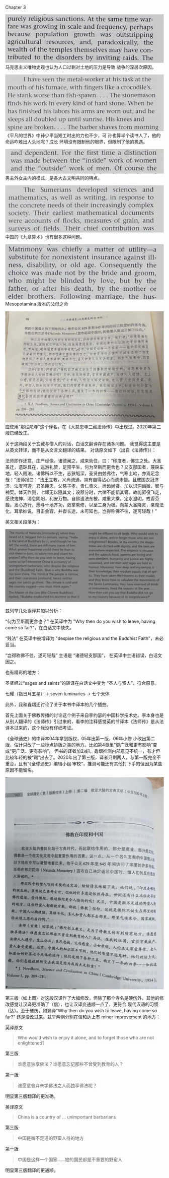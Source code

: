 Chapter 3

![](Feishu20221021-094522.jpeg)
马克思主义唯物史观也认为人口过剩对土地的压力是导致
战争的深层次原因。

![](screenshot-20221021-101612.png)
《平凡的世界》中孙少平当短工时出的力也不少，可
孙也算半个读书人了，他的命运咋难出人头地呢？成长
环境没有限制他的眼界，但限制了他的机遇。

![](screenshot-20221021-153159.png)
男主外女主内的模式，是各大古文明共同的特点。

![](screenshot-20221021-183757.png)
中国的《九章算术》也有很多这种问题。

![](screenshot-20221021-184814.png)
Mesopotamina 版本的父母之命

![](Image_20221023223809.jpg)
应使用“那烂陀寺”这个译名，在《大慈恩寺三藏法师传》中出现过。2020年第三版已经改正。

关于这两段关于玄藏与僧人的对话，白话文翻译存在诸多问题。
我觉得这主要是从英文转译，而不是从文言文翻译的结果。
对话原文如下（出自《法师传》）：

法师即作还意，庄严经像。诸德闻之，咸来劝住，曰：“印度者，佛生之处。大圣虽迁，遗踪具在，巡游礼赞，足预平生，何为至斯而更舍也？又支那国者，蔑戾车地，轻人贱法，诸佛所以不生，志狭垢深，圣贤由兹弗往，气寒土崄，亦焉足念哉！”法师报曰：“法王立教，义尚流通，岂有自得沾心而遗未悟。且彼国衣冠济济，法度可遵，君圣臣忠，父慈子孝，贵仁贵义，尚齿尚贤。加以识洞幽微，智与神契。体天作则，七耀无以隐其文；设器分时，六律不能韬其管。故能驱役飞走，感致鬼神，消息阴阳，利安万物。自佛遗法东被，咸重大乘，定水澄明，戒香芬馥。发心造行，愿与十地齐功，敛掌熏修，以至三身为极。向蒙大圣降灵，亲麾法化，耳承妙说，目击金容，并辔长途，未可知也，岂得称佛不往，遂可轻哉！”

英文相关段落为：

![](screenshot-20221023-224300.png)


兹列举几处误译并加以分析：

“何为至斯而更舍也？” 在英译中为 "Why then do you wish to leave, having come so far?"，在白话文中缺失。

“贱法” 在英译中被增译为 "despise the religious and the Buddhist Faith"，未必妥当。

“岂得称佛不往，遂可轻哉” 主语是 “诸德轻支那国”，
在英译中主语错误，白话文因之。


也有精彩的地方：

圣贤经过“sages and saints”的转译在白话文中变为
“圣人与贤人”，符合原意。

七耀（指日月五星）-> seven luminaries -> 七个天体

此外，我和鑫熠还讨论了关于本书中译本的几个插曲。

首先上面关于佛教传播的讨论这个例子来自李约瑟的中国科学技术史。李本身也是从别人翻译的《法师传》引过来的，看李的注释感觉英的节译本《法师传》是从法译本过来的，这个我没有仔细考证。

《全球通史》的中译本04年拿到版权，05年出第一版，06年小修
小改出第二版，估计只改了一些标点排版之类的地方。比如第4章里“更广泛和更有影响”变成“更广泛、更有影响”。
但书的译者加2减1。鑫熠推测内部意见不统一，有才但比较年轻的被“踢”出去了。2020年出了第三版，译者只剩两人，与第一版完全不重合，且有“《全球通史》编辑小组 审校”，推测可能还有其他打下手的但因为某些原因不能留名。

![](Editor_20221028110448.jpg)

第三版（如上图）对这段汉译作了大幅修改，但除了那个寺名是硬伤外，其他的修改感觉让汉译更准确了（信），也让汉译变通顺一点了，更符合
现代汉语的习惯（达）。至于硬伤，如漏译"Why then do you wish to leave, having come so far?" 还是没改过来。兹举两例分别在信和达上有 minor improvement 的地方：

英译原文
> Who would wish to enjoy it alone, and to forget those who are not enlightened?

第三版
> 谁愿意独享佛法？谁愿意忘记那些不曾受到教育的人？

第一版
> 谁愿意舍弃未学佛法之人而独享佛法呢？

明显第三版翻译的更准确。

英译原文
> China is a country of ... unimportant barbarians


第三版
> 中国是微不足道的野蛮人待的地方

第一版
> 中国是这样一个国家……她的国民都是不重要的野蛮人

明显第三版翻译的更通顺。
